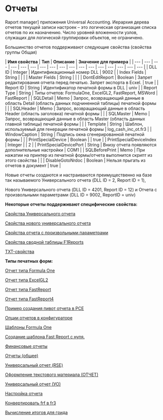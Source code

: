 # Отчеты

Raport manager\] приложения Universal Accounting. Иерархия дерева отчетов текущей записи настроек – это логическая организация списка отчетов по их назначению. Число уровней вложенности узлов, служащих для логической группировки объектов, не ограничено.

Большинство отчетов поддерживают следующие свойства \(свойства группы Общая\)

| **Имя свойства** | **Тип** | **Описание** | **Значение для примера** |
| --- | --- | --- | --- | --- | --- | --- | --- | --- | --- | --- | --- | --- | --- | --- | --- | --- |
| DLL ID | Integer | Идентификационный номер DLL | 9002 |
| Index Fields | String |  |  |
| Master Fields | String |   |  |
| DontEditReport | Boolean | Запрет редактирования отчета перед печатью. Запрет экспорта в Ecxel. |  true |
| Report ID | String | Идентификатор печатной формы в DLL | univ |
| Report Type | String | Типы отчетов: FormulaOne, ExcelGL2, FastReport, MSWord | FastReport |
| SQLDetail | Memo | Запрос, возвращающий данные в область Detail \(область данных подчиненной таблицы\) печатной формы |  |
| SQLHeader | Memo | Запрос, возвращающий данные в область Header \(область заголовка\) печатной формы |  |
| SQLMaster | Memo | Запрос, возвращающий данные в область Master \(область данных главной таблицы\) печатной формы |  |
| Template | String | Шаблон, используемый для генерации печатной формы | log\_cash\_inc\_ot.fr3 |
| WindowCaption | String | Подпись окна сгенерированной печатной формы |  |
| PrintSpecialDevice | Boolean |  | true |
| PrintSpecialDeviceIndex | Integer |  | 2 |
| PrintSpecialDevicePort | String | Внизу отчета появляются дополнительные настройки | COM1 |
| SQLBeforePrint | Memo | При нажатии на принтер из печатной формы/отчета  выполнится скрипт из этого свойства |  |
| DisableGotoNrdoc | Boolean | Нельзя прыгать из отчетов в документ | true |

Новые отчеты создаются и настраиваются преимущественно на базе так называемого Универсального отчета \(DLL ID = 2, Report ID = 1\),

Нового Универсального отчета \(DLL ID = 4201, Report ID = 12\) и Отчета с произвольными параметрами \(DLL ID = 9002, ReportID = univ\)

**Некоторые отчеты поддерживают специфические свойства:**

[Свойства Универсального отчета](https://bsoft.gitbook.io/wiki/razrabotka/konfigurator/otchety/svoistva-universalnogo-otcheta)

[Свойства нового универсального отчета](https://bsoft.gitbook.io/wiki/razrabotka/konfigurator/otchety/svoistva-novogo-universalnogo-otcheta)

[Свойства отчета с произвольными параметрами](https://bsoft.gitbook.io/wiki/razrabotka/konfigurator/otchety/svoistva-otcheta-s-proizvolnymi-%20%20parametrami)

[Свойства сводной таблицы F1Reports](https://bsoft.gitbook.io/wiki/razrabotka/konfigurator/otchety/svoistva-svodnoi-tablicy-f1reports)

[TXT-свойства](https://bsoft.gitbook.io/wiki/razrabotka/konfigurator/otchety/txt-svoistva)

**Типы печатных форм:**

[Отчет типа Formula One](https://bsoft.gitbook.io/wiki/razrabotka/konfigurator/otchety/otchet-tipa-%20%20formula-one)

[Отчет типа ExcelGL2](https://bsoft.gitbook.io/wiki/razrabotka/konfigurator/otchety/otchet-tipa-excelgl2)

[Отчет типа FastReport](https://bsoft.gitbook.io/wiki/razrabotka/konfigurator/otchety/otchet-tipa-%20%20fastreport)

[Отчет типа FastReport4](https://bsoft.gitbook.io/wiki/razrabotka/konfigurator/otchety/otchet-tipa-%20%20fastreport4)

[Пример создания пивот отчета в РСЕ](https://bsoft.gitbook.io/wiki/razrabotka/konfigurator/otchety/primer-sozdaniya-pivot-otcheta-v-rse) 

[Опции отчетов в конфигураторе](https://bsoft.gitbook.io/wiki/razrabotka/konfigurator/otchety/opcii-%20%20otchetov-v-konfiguratore)

[Шаблоны Formula One](https://bsoft.gitbook.io/wiki/razrabotka/konfigurator/otchety/shablony-formula-one)

[Создание шаблона Fast Report с нуля.](https://bsoft.gitbook.io/wiki/razrabotka/konfigurator/otchety/sozdanie-shablona-fast-report)

[Финансовые отчеты](https://bsoft.gitbook.io/wiki/razrabotka/konfigurator/otchety/finansovye-otchety)

[Отчеты \(общее\)](https://bsoft.gitbook.io/wiki/razrabotka/konfigurator/otchety/otchety-obshee)

[Универсальный отчет \(RSE\)](https://bsoft.gitbook.io/wiki/razrabotka/konfigurator/otchety/universalnyi-%20%20otchet-rse)

[Оформление текстового материала \(ОТЧЕТ\)](https://bsoft.gitbook.io/wiki/razrabotka/konfigurator/otchety/oformlenie-tekstovogo-materiala-otchet)

[Универсальный отчет \(УО\)](https://bsoft.gitbook.io/wiki/razrabotka/konfigurator/otchety/universalnyi-%20%20otchet-uo)

[Настройка отчета](https://bsoft.gitbook.io/wiki/razrabotka/konfigurator/otchety/nastroika-otcheta)

[Конвертировать frf в fr3](https://bsoft.gitbook.io/wiki/razrabotka/konfigurator/otchety/konvertirovat-%20%20frf-v-fr3)

[Вычисление итогов для грида](https://bsoft.gitbook.io/wiki/razrabotka/konfigurator/otchety/vychislenie-%20%20itogov-dlya-grida)

